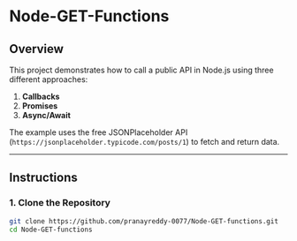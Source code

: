 # Node-GET-Functions

## Overview
This project demonstrates how to call a public API in Node.js using three different approaches:
1. **Callbacks**
2. **Promises**
3. **Async/Await**

The example uses the free JSONPlaceholder API (`https://jsonplaceholder.typicode.com/posts/1`) to fetch and return data.

---

## Instructions

### 1. Clone the Repository
```bash
git clone https://github.com/pranayreddy-0077/Node-GET-functions.git
cd Node-GET-functions

